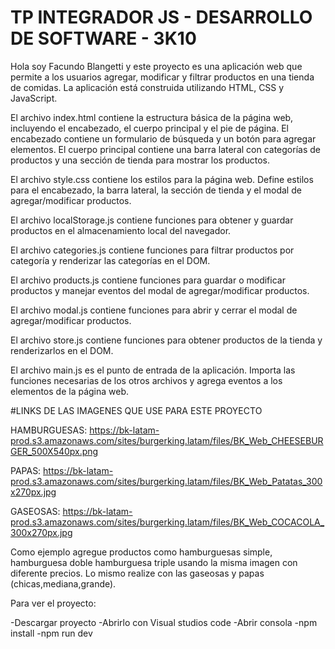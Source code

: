 # TP INTEGRADOR JS - DESARROLLO DE SOFTWARE - 3K10

Hola soy Facundo Blangetti y este proyecto es una aplicación web que permite a los usuarios agregar, modificar y filtrar productos en una tienda de comidas. La aplicación está construida utilizando HTML, CSS y JavaScript.

El archivo index.html contiene la estructura básica de la página web, incluyendo el encabezado, el cuerpo principal y el pie de página. El encabezado contiene un formulario de búsqueda y un botón para agregar elementos. El cuerpo principal contiene una barra lateral con categorías de productos y una sección de tienda para mostrar los productos. 

El archivo style.css contiene los estilos para la página web. Define estilos para el encabezado, la barra lateral, la sección de tienda y el modal de agregar/modificar productos.

El archivo localStorage.js contiene funciones para obtener y guardar productos en el almacenamiento local del navegador.

El archivo categories.js contiene funciones para filtrar productos por categoría y renderizar las categorías en el DOM.

El archivo products.js contiene funciones para guardar o modificar productos y manejar eventos del modal de agregar/modificar productos.

El archivo modal.js contiene funciones para abrir y cerrar el modal de agregar/modificar productos.

El archivo store.js contiene funciones para obtener productos de la tienda y renderizarlos en el DOM.

El archivo main.js es el punto de entrada de la aplicación. Importa las funciones necesarias de los otros archivos y agrega eventos a los elementos de la página web.

#LINKS DE LAS IMAGENES QUE USE PARA ESTE PROYECTO

HAMBURGUESAS: https://bk-latam-prod.s3.amazonaws.com/sites/burgerking.latam/files/BK_Web_CHEESEBURGER_500X540px.png

PAPAS: https://bk-latam-prod.s3.amazonaws.com/sites/burgerking.latam/files/BK_Web_Patatas_300x270px.jpg

GASEOSAS: https://bk-latam-prod.s3.amazonaws.com/sites/burgerking.latam/files/BK_Web_COCACOLA_300x270px.jpg

Como ejemplo agregue productos como hamburguesas simple, hamburguesa doble hamburguesa triple usando la misma imagen con diferente precios. Lo mismo realize con las gaseosas y papas (chicas,mediana,grande).

Para ver el proyecto:

-Descargar proyecto
-Abrirlo con Visual studios code
-Abrir consola
-npm install
-npm run dev

